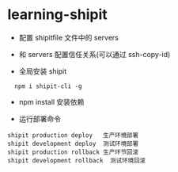 # learning-shipit


* 配置 shipitfile 文件中的 servers

* 和 servers 配置信任关系(可以通过 ssh-copy-id)

* 全局安装 shipit

```
  npm i shipit-cli -g
```

*  npm install 安装依赖

*  运行部署命令

```
shipit production deploy   生产环境部署
shipit development deploy  测试环境部署
shipit production rollback 生产环节回滚
shipit development rollback  测试环境回滚
```
